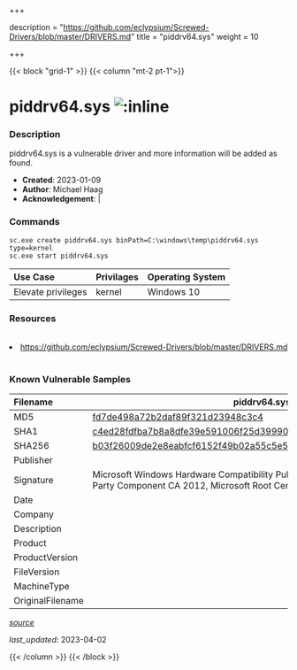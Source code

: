 +++

description = "https://github.com/eclypsium/Screwed-Drivers/blob/master/DRIVERS.md"
title = "piddrv64.sys"
weight = 10

+++


{{< block "grid-1" >}}
{{< column "mt-2 pt-1">}}


# piddrv64.sys ![:inline](/images/twitter_verified.png) 


### Description

piddrv64.sys is a vulnerable driver and more information will be added as found.

- **Created**: 2023-01-09
- **Author**: Michael Haag
- **Acknowledgement**:  | [](https://twitter.com/)

### Commands

```
sc.exe create piddrv64.sys binPath=C:\windows\temp\piddrv64.sys type=kernel
sc.exe start piddrv64.sys
```

| Use Case | Privilages | Operating System | 
|:---- | ---- | ---- |
| Elevate privileges | kernel | Windows 10 |

### Resources
<br>
<li><a href=" https://github.com/eclypsium/Screwed-Drivers/blob/master/DRIVERS.md"> https://github.com/eclypsium/Screwed-Drivers/blob/master/DRIVERS.md</a></li>
<br>

### Known Vulnerable Samples

| Filename | piddrv64.sys |
|:---- | ---- | 
| MD5 | <a href="https://www.virustotal.com/gui/file/fd7de498a72b2daf89f321d23948c3c4">fd7de498a72b2daf89f321d23948c3c4</a> |
| SHA1 | <a href="https://www.virustotal.com/gui/file/c4ed28fdfba7b8a8dfe39e591006f25d39990f07">c4ed28fdfba7b8a8dfe39e591006f25d39990f07</a> |
| SHA256 | <a href="https://www.virustotal.com/gui/file/b03f26009de2e8eabfcf6152f49b02a55c5e5d0f73e01d48f5a745f93ce93a29">b03f26009de2e8eabfcf6152f49b02a55c5e5d0f73e01d48f5a745f93ce93a29</a> |
| Publisher |  |
| Signature | Microsoft Windows Hardware Compatibility Publisher, Microsoft Windows Third Party Component CA 2012, Microsoft Root Certificate Authority 2010   |
| Date |  |
| Company |  |
| Description |  |
| Product |  |
| ProductVersion |  |
| FileVersion |  |
| MachineType |  |
| OriginalFilename |  |



[*source*](https://github.com/magicsword-io/LOLDrivers/tree/main/yaml/piddrv64.sys.yml)

*last_updated:* 2023-04-02








{{< /column >}}
{{< /block >}}
